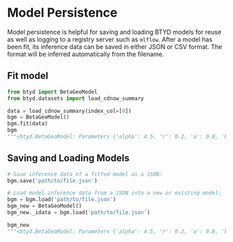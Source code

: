 # Model Persistence

Model persistence is helpful for saving and loading BTYD models for reuse as well as logging to a registry server such as `mlflow`. After a model has been fit, its inference data can be saved in either JSON or CSV format. The format will be inferred automatically from the filename.

## Fit model

```python
from btyd import BetaGeoModel
from btyd.datasets import load_cdnow_summary

data = load_cdnow_summary(index_col=[0])
bgm = BetaGeoModel()
bgm.fit(data)
bgm
"""<btyd.BetaGeoModel: Parameters {'alpha': 4.5, 'r': 0.2, 'a': 0.8, 'b': 2.4} estimated with 2357 customers.>"""
```

## Saving and Loading Models


```python
# Save inference data of a fitted model as a JSON:
bgm.save('path/to/file.json')

# Load model inference data from a JSON into a new or existing model:
bgm = bgm.load('path/to/file.json')
bgm_new = BetaGeoModel()
bgm_new._idata = bgm.load('path/to/file.json')

bgm_new
"""<btyd.BetaGeoModel: Parameters {'alpha': 4.5, 'r': 0.2, 'a': 0.8, 'b': 2.4} estimated with 2357 customers.>"""
```

